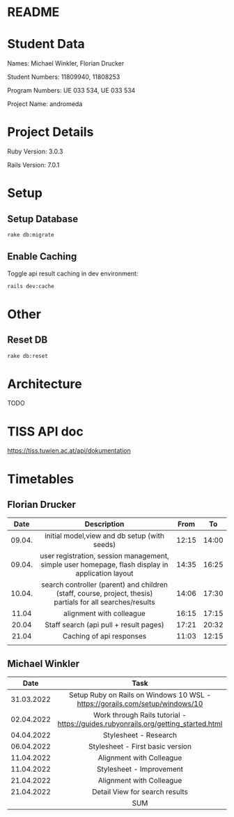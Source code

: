 # README

<!--- This README would normally document whatever steps are necessary to get the
application up and running.

Things you may want to cover:

* Ruby version

* System dependencies

* Configuration

* Database creation

* Database initialization

* How to run the test suite

* Services (job queues, cache servers, search engines, etc.)

* Deployment instructions

* ... --->

# Student Data
Names: Michael Winkler, Florian Drucker

Student Numbers: 11809940, 11808253

Program Numbers: UE 033 534, UE 033 534

Project Name: andromeda


# Project Details

Ruby Version: 3.0.3

Rails Version: 7.0.1


# Setup

## Setup Database

```sh
rake db:migrate
```

## Enable Caching

Toggle api result caching in dev environment:
```sh
rails dev:cache
```

# Other

## Reset DB
```sh
rake db:reset
```


# Architecture

TODO


# TISS API doc

https://tiss.tuwien.ac.at/api/dokumentation



# Timetables

## Florian Drucker

|  Date  |                                                   Description                                                   | From  |  To   |
|:------:|:---------------------------------------------------------------------------------------------------------------:|:-----:|:-----:|
| 09.04. |                                  initial model,view and db setup (with seeds)                                   | 12:15 | 14:00 |
| 09.04. |        user registration, session management, simple user homepage, flash display in application layout         | 14:35 | 16:25 |
| 10.04. | search controller (parent) and children (staff, course, project, thesis) <br/>partials for all searches/results | 14:06 | 17:30 |
| 11.04  |                                            alignment with colleague                                             | 16:15 | 17:15 |
| 20.04  |                                     Staff search (api pull + result pages)                                      | 17:21 | 20:32 |
| 21.04  |                                            Caching of api responses                                             | 11:03 | 12:15 |
|        |                                                                                                                 |       |       |

## Michael Winkler

|     Date     |                                       Task                                        | Amount |
|:------------:|:---------------------------------------------------------------------------------:|:------:|
|  31.03.2022  |   Setup Ruby on Rails on Windows 10 WSL - https://gorails.com/setup/windows/10    |   1h   |
|  02.04.2022  | Work through Rails tutorial - https://guides.rubyonrails.org/getting_started.html |   2h   |
|  04.04.2022  |                               Stylesheet - Research                               |   1h   |
|  06.04.2022  |                         Stylesheet - First basic version                          |  1.5h  |
|  11.04.2022  |                             Alignment with Colleague                              |   1h   |
|  11.04.2022  |                             Stylesheet - Improvement                              |   2h   |
|  21.04.2022  |                             Alignment with Colleague                              |   1h   |
|  21.04.2022  |                          Detail View for search results                           |  2.5h  |
|              |                                        SUM                                        |  12h   |